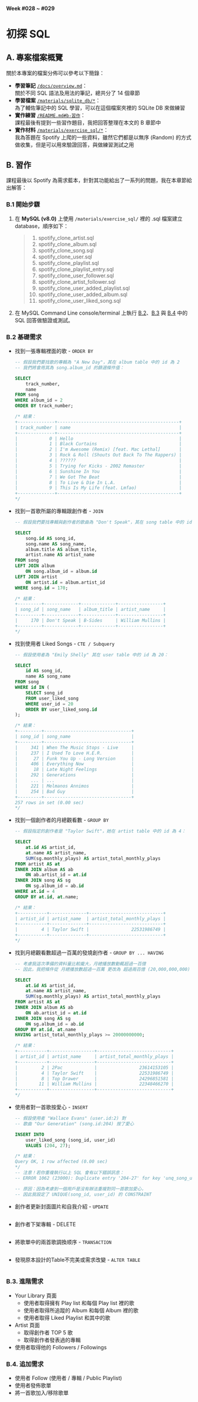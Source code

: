 #### Week #028 ~ #029
# 初探 SQL

## A. 專案檔案概覽
關於本專案的檔案分佈可以參考以下簡錄：
- **學習筆記** [``/docs/overview.md``](/docs/overview.md)：<br/>
    關於不同 SQL 語法及用法的筆記，總共分了 14 個章節
- **學習檔案** [``/materials/sqlite_db/*``](/materials/sqlite_db/)：<br/>
    為了輔佐筆記中的 SQL 學習，可以在這個檔案夾裡的 SQLite DB 來做練習
- **實作練習** [``/README.md#b-習作``](#b-習作)：<br/>
    課程最後有提到一些習作題目，我把回答整理在本文的 B 章節中
- **實作材料** [``/materials/exercise_sql/*``](/materials/exercise_sql/)：<br/>
    我為答題在 Spotify 上爬的一些資料，雖然它們都是以無序 (Random) 的方式做收集，但是可以用來驗證回答，與做練習測試之用

## B. 習作
課程最後以 Spotify 為需求藍本，針對其功能給出了一系列的問題，我在本章節給出解答：

### B.1 開始步驟
1. 在 **MySQL (v8.0)** 上使用 ``/materials/exercise_sql/`` 裡的 .sql 檔案建立 database，順序如下：
    > 1. spotify_clone_artist.sql
    > 2. spotify_clone_album.sql
    > 3. spotify_clone_song.sql
    > 4. spotify_clone_user.sql
    > 5. spotify_clone_playlist.sql
    > 6. spotify_clone_playlist_entry.sql
    > 7. spotify_clone_user_follower.sql
    > 8. spotify_clone_artist_follower.sql
    > 9. spotify_clone_user_added_playlist.sql
    > 10. spotify_clone_user_added_album.sql
    > 11. spotify_clone_user_liked_song.sql
2. 在 MySQL Command Line console/terminal 上執行 [B.2](#b2-基礎需求)、[B.3](#b3-進階需求) 與 [B.4](#b4-追加需求) 中的 SQL 回答做驗證或測試。

###  B.2 基礎需求
- 找到一張專輯裡面的歌 - ``ORDER BY``
    ```sql
    -- 假設我們要找歌的專輯為 "A New Day"，其在 album table 中的 id 為 2
    -- 我們將會用其為 song.album_id 的篩選條件值：

    SELECT
        track_number,
        name
    FROM song
    WHERE album_id = 2
    ORDER BY track_number;

    /* 結果：
    +--------------+----------------------------------------------+
    | track_number | name                                         |
    +--------------+----------------------------------------------+
    |            0 | Hello                                        |
    |            1 | Black Curtains                               |
    |            2 | I'm Awesome (Remix) [feat. Mac Lethal]       |
    |            3 | Rock & Roll (Shouts Out Back To The Rappers) |
    |            4 | ??????                                       |
    |            5 | Trying for Kicks - 2002 Remaster             |
    |            6 | Sunshine In You                              |
    |            7 | We Got The Beat                              |
    |            8 | To Live & Die In L.A.                        |
    |            9 | This Is My Life (feat. Lmfao)                |
    +--------------+----------------------------------------------+
    */
    ```
- 找到一首歌所屬的專輯跟創作者 - ``JOIN``
    ```sql
    -- 假設我們要找專輯與創作者的歌曲為 "Don't Speak"，其在 song table 中的 id 為 170：

    SELECT
        song.id AS song_id,
        song.name AS song_name,
        album.title AS album_title,
        artist.name AS artist_name
    FROM song
    LEFT JOIN album
        ON song.album_id = album.id
    LEFT JOIN artist
        ON artist.id = album.artist_id
    WHERE song.id = 170;

    /* 結果：
    +---------+-------------+-------------+-----------------+
    | song_id | song_name   | album_title | artist_name     |
    +---------+-------------+-------------+-----------------+
    |     170 | Don't Speak | B-Sides     | William Mullins |
    +---------+-------------+-------------+-----------------+
    */
    ```
- 找到使用者 Liked Songs - ``CTE / Subquery``
    ```sql
    -- 假設使用者為 "Emily Shelly" 其在 user table 中的 id 為 20：

    SELECT
        id AS song_id,
        name AS song_name
    FROM song
    WHERE id IN ( 
        SELECT song_id
        FROM user_liked_song
        WHERE user_id = 20
        ORDER BY user_liked_song.id
    );

    /* 結果：
    +---------+---------------------------------+
    | song_id | song_name                       |
    +---------+---------------------------------+
    |     341 | When The Music Stops - Live     |
    |     237 | I Used To Love H.E.R.           |
    |      27 | Funk You Up - Long Version      |
    |     406 | Everything Now                  |
    |      18 | Late Night Feelings             |
    |     292 | Generations                     |
    |     ... | ...                             |
    |     221 | Melmanos Annimos                |
    |     254 | Bad Guy                         |
    +---------+---------------------------------+
    257 rows in set (0.00 sec)
    */
    ```
- 找到一個創作者的月總觀看數 - ``GROUP BY``

    ```sql
    -- 假設指定的創作者是 "Taylor Swift"，她在 artist table 中的 id 為 4：

    SELECT
        at.id AS artist_id,
        at.name AS artist_name,
        SUM(sg.monthly_plays) AS artist_total_monthly_plays
    FROM artist AS at
    INNER JOIN album AS ab
        ON ab.artist_id = at.id
    INNER JOIN song AS sg
        ON sg.album_id = ab.id
    WHERE at.id = 4
    GROUP BY at.id, at.name;

    /* 結果：
    +-----------+--------------+----------------------------+
    | artist_id | artist_name  | artist_total_monthly_plays |
    +-----------+--------------+----------------------------+
    |         4 | Taylor Swift |                22531986749 |
    +-----------+--------------+----------------------------+
    */
    ```
- 找到月總觀看數超過一百萬的發燒創作者 - ``GROUP BY ... HAVING``
    ```sql
    -- 考慮我這次準備的資料量比較龐大，月總播放數動輒超過一百億
    -- 因此，我把條件從 月總播放數超過一百萬 更改為 超過兩百億 (20,000,000,000)

    SELECT
        at.id AS artist_id,
        at.name AS artist_name,
        SUM(sg.monthly_plays) AS artist_total_monthly_plays
    FROM artist AS at
    INNER JOIN album AS ab
        ON ab.artist_id = at.id
    INNER JOIN song AS sg
        ON sg.album_id = ab.id
    GROUP BY at.id, at.name
    HAVING artist_total_monthly_plays >= 20000000000;

    /* 結果：
    +-----------+-----------------+----------------------------+
    | artist_id | artist_name     | artist_total_monthly_plays |
    +-----------+-----------------+----------------------------+
    |         2 | 2Pac            |                23614153105 |
    |         4 | Taylor Swift    |                22531986749 |
    |         8 | Top Drawer      |                24296851581 |
    |        11 | William Mullins |                22348466270 |
    +-----------+-----------------+----------------------------+
    */
    ```
- 使用者對一首歌按愛心 - ``INSERT``
    ```sql
    -- 假設使用者 "Wallace Evans" (user.id:2) 對
    -- 歌曲 "Our Generation" (song.id:204) 按了愛心

    INSERT INTO
        user_liked_song (song_id, user_id)
        VALUES (204, 27);

    /* 結果：
    Query OK, 1 row affected (0.00 sec)
    */
    -- 注意！若你重複執行以上 SQL 會有以下錯誤訊息：
    -- ERROR 1062 (23000): Duplicate entry '204-27' for key 'unq_song_user_pair'

    -- 原因：因為考慮到一個用戶是沒有辦法重複對同一首歌加愛心，
    -- 因此我設定了 UNIQUE(song_id, user_id) 的 CONSTRAINT
    ```
- 創作者更新封面圖片和自我介紹 - ``UPDATE``
```sql

```
- 創作者下架專輯 - DELETE
```sql
```
- 將歌單中的兩首歌調換顺序 - ``TRANSACTION``
```sql
```
- 發現原本設計的Table不完美或需求改變 - ``ALTER TABLE``
```sql
```

### B.3. 進階需求
- Your Library 頁面
    - 使用者取得擁有 Play list 和每個 Play list 裡的歌
    - 使用者取得所追蹤的 Album 和每個 Album 裡的歌
    - 使用者取得 Liked Playlist 和其中的歌
- Artist 頁面
    - 取得創作者 TOP 5 歌
    - 取得創作者發表過的專輯
- 使用者取得他的 Followers / Followings

### B.4. 追加需求
- 使用者 Follow (使用者 / 專輯 / Public Playlist)
- 使用者發佈歌單
- 將一首歌加入/移除歌單

